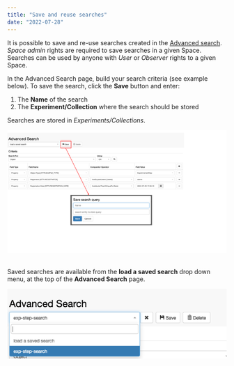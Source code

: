 ```yaml
---
title: "Save and reuse searches"
date: "2022-07-28"
---
```


It is possible to save and re-use searches created in the [Advanced search](https://openbis.ch/index.php/docs/user-documentation-20-10-3/search/advanced-search/). _Space_ _admin_ rights are required to save searches in a given Space. Searches can be used by anyone with _User_ or _Observer_ rights to a given Space.

In the Advanced Search page, build your search criteria (see example below). To save the search, click the **Save** button and enter:

1. The **Name** of the search
2. The **Experiment/Collection** where the search should be stored

Searches are stored in _Experiments/Collections_.

![](images/advanced-search-create-and-save-query.png)  

Saved searches are available from the **load a saved search** drop down menu, at the top of the **Advanced Search** page.  

![](images/advanced-search-load-saved-query.png)
